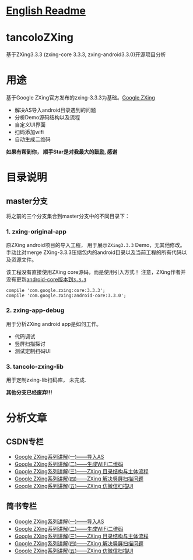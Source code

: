# [English Readme](https://github.com/tancolo/tancoloZXing/blob/master/Readme-english.md)

# tancoloZXing
基于ZXing3.3.3 (zxing-core 3.3.3, zxing-android3.3.0)开源项目分析


# 用途
基于Google ZXing官方发布的zxing-3.3.3为基础。[Google ZXing](https://github.com/zxing/zxing/releases/tag/zxing-3.3.3)
- 解决AS导入android目录遇到的问题
- 分析Demo源码结构以及流程
- 自定义UI界面
- 扫码添加wifi
- 自动生成二维码

**如果有帮到你， 顺手Star是对我最大的鼓励, 感谢**

# 目录说明
## master分支
将之前的三个分支集合到master分支中的不同目录下：
### 1. zxing-original-app
原ZXing android项目的导入工程， 用于展示`ZXing3.3.3` Demo，无其他修改。
手动比对merge ZXing-3.3.3压缩包内的android目录以及当前工程的所有代码以及资源文件。

该工程没有直接使用ZXing core源码，而是使用引入方式！ 
注意，ZXing作者并没有更新[android-core版本到`3.3.3`](https://prnt.sc/nsmzgf)

```
compile 'com.google.zxing:core:3.3.3';
compile 'com.google.zxing:android-core:3.3.0';
```

### 2. zxing-app-debug
用于分析ZXing android app是如何工作。
- 代码调试
- 竖屏扫描探讨
- 测试定制扫码UI

### 3. tancolo-zxing-lib
用于定制zxing-lib扫码库， 未完成.

**其他分支已经废弃!!!**

# 分析文章
## CSDN专栏
- [Google ZXing系列讲解(一)——导入AS](http://blog.csdn.net/shrimpcolo/article/details/56286094)
- [Google ZXing系列讲解(二)——生成WIFi二维码](http://blog.csdn.net/shrimpcolo/article/details/56494504)
- [Google ZXing系列讲解(三)——ZXing 目录结构与主体流程](http://blog.csdn.net/shrimpcolo/article/details/57402440)
- [Google ZXing系列讲解(四)——ZXing 解决竖屏扫描问题](http://blog.csdn.net/shrimpcolo/article/details/58176308)
- [Google ZXing系列讲解(五)——ZXing 仿微信扫描UI](https://blog.csdn.net/shrimpcolo/article/details/59484615)

## 简书专栏
- [Google ZXing系列讲解(一)——导入AS](https://www.jianshu.com/p/85e0bdb8bd2c)
- [Google ZXing系列讲解(二)——生成WIFi二维码](https://www.jianshu.com/p/656d6f6f862e)
- [Google ZXing系列讲解(三)——ZXing 目录结构与主体流程](https://www.jianshu.com/p/de529919e4e9)
- [Google ZXing系列讲解(四)——ZXing 解决竖屏扫描问题](https://www.jianshu.com/p/b78a967e2ac7)
- [Google ZXing系列讲解(五)——ZXing 仿微信扫描UI](https://www.jianshu.com/p/cbc1239a9f6f)

